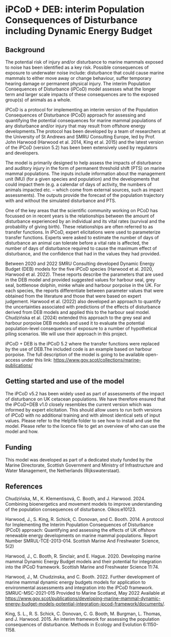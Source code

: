 
# iPCoD + DEB: interim Population Consequences of Disturbance including Dynamic Energy Budget

## Background

The potential risk of injury and/or disturbance to marine mammals exposed to noise has been identified as a key risk.  Possible consequences of exposure to underwater noise include: disturbance that could cause marine mammals to either move away or change behaviour, suffer temporary hearing damage or permanent physical injury. The interim Population Consequences of Disturbance (iPCoD) model assesses what the longer term and larger scale impacts of these consequences are to the exposed group(s) of animals as a whole.

iPCoD is a protocol for implementing an interim version of the Population Consequences of Disturbance (PCoD) approach for assessing and quantifying the potential consequences for marine mammal populations of any disturbance and/or injury that may result from offshore energy developments.The protocol has been developed by a team of researchers at the University of St Andrews and SMRU Consulting Europe, led by Prof. John Harwood (Harwood et al. 2014, King et al. 2015) and the latest version of the iPCoD (version 5.2) has been been extensively used by regulators and developers.

The model is primarily designed to help assess the impacts of disturbance and auditory injury in the form of permanent threshold shift (PTS) on marine mammal populations. The inputs include information about the management unit (MU) (for a given species and population) and the developments that could impact them (e.g. a calendar of days of activity, the numbers of animals impacted etc. – which come from external sources, such as impact assessments). The outputs provide the forecast of the population trajectory with and without the simulated disturbance and PTS. 

One of the key areas that the scientific community working on PCoD has focussed on in recent years is the relationships between the amount of disturbance experienced by an individual and its vital rates (survival and the probability of giving birth). These relationships are often referred to as transfer functions. In iPCoD, expert elicitations were used to parameterize transfer functions. Experts were asked to estimate the number of days of disturbance an animal can tolerate before a vital rate is affected, the number of days of disturbance required to cause the maximum effect of disturbance, and the confidence that had in the values they had provided.

Between 2020 and 2022 SMRU Consulting developed Dynamic Energy Budget (DEB) models for the five iPCoD species (Harwood et al. 2020, Harwood et al. 2022). These reports describe the parameters that are used in the DEB model and provided suggested values for harbour seal, grey seal, bottlenose dolphin, minke whale and harbour porpoise in the UK. For each species, the reports differentiate between parameter values that were obtained from the literature and those that were based on expert judgement. Harwood et al. (2022) also developed an approach to quantify the uncertainties associated with predictions of the effects of disturbance derived from DEB models and applied this to the harbour seal model. Chudzińska et al. (2024) extended this approach to the grey seal and harbour porpoise DEB models and used it to evaluate the potential population-level consequences of exposure to a number of hypothetical piling scenarios. We will use their approach in this project.

iPCoD + DEB is the iPCoD 5.2 where the transfer functions were replaced by the use of DEB.The included code is an example based on harbour porpoise. The full description of the model is going to be available open-access under this link: https://www.gov.scot/collections/marine-publications/

## Getting started and use of the model

The iPCoD v5.2 has been widely used as part of assessments of the impact of disturbance on UK cetacean populations. We have therefore ensured that the iPCoD+DEB v1.0 closely resembles the current version which was informed by expert elicitation. This should allow users to run both versions of iPCoD with no additional training and with almost identical sets of input values.
Please refer to the Helpfile folder to see how to install and use the model. Please refer to the licence file to get an overview of who can use the model and how. 

## Funding

This model was developed as part of a dedicated study funded by the Marine Directorate, Scottish Government and Ministry of Infrastructure and Water Management, the Netherlands (Rijkswaterstaat).  

## References

Chudzińska, M., K. Klementisová, C. Booth, and J. Harwood. 2024. Combining bioenergetics and movement models to improve understanding of the population consequences of disturbance. Oikos:e10123.

Harwood, J., S. King, R. Schick, C. Donovan, and C. Booth. 2014. A protocol for Implementing the Interim Population Consequences of Disturbance (PCoD) approach: Quantifying and assessing the effects of UK offshore renewable energy developments on marine mammal populations. Report Number SMRUL-TCE-2013-014. Scottish Marine And Freshwater Science, 5(2)

Harwood, J., C. Booth, R. Sinclair, and E. Hague. 2020. Developing marine mammal Dynamic Energy Budget models and their potential for integration into the iPCoD framework. Scottish Marine and Freshwater Science 11:74.

Harwood, J., M. Chudzinska, and C. Booth. 2022. Further development of marine mammal dynamic energy budgets models for application to environmental assessments and integration into the iPCoD framework. SMRUC-MSC-2021-015 Provided to Marine Scotland, May 2022 Available at https://www.gov.scot/publications/developing-marine-mammal-dynamic-energy-budget-models-potential-integration-ipcod-framework/documents/.

King, S. L., R. S. Schick, C. Donovan, C. G. Booth, M. Burgman, L. Thomas, and J. Harwood. 2015. An interim framework for assessing the population consequences of disturbance. Methods in Ecology and Evolution 6:1150-1158.

